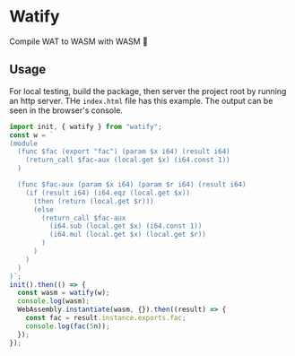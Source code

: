 # Watify

Compile WAT to WASM with WASM 🙇

## Usage

For local testing, build the package, then server the project root 
by running an http server. THe `index.html` file has this example.
The output can be seen in the browser's console.

```javascript
import init, { watify } from "watify";
const w = `
(module
  (func $fac (export "fac") (param $x i64) (result i64)
    (return_call $fac-aux (local.get $x) (i64.const 1))
  )

  (func $fac-aux (param $x i64) (param $r i64) (result i64)
    (if (result i64) (i64.eqz (local.get $x))
      (then (return (local.get $r)))
      (else
        (return_call $fac-aux
          (i64.sub (local.get $x) (i64.const 1))
          (i64.mul (local.get $x) (local.get $r))
        )
      )
    )
  )
)`;
init().then(() => {
  const wasm = watify(w);
  console.log(wasm);
  WebAssembly.instantiate(wasm, {}).then((result) => {
    const fac = result.instance.exports.fac;
    console.log(fac(5n));
  });
});
```
